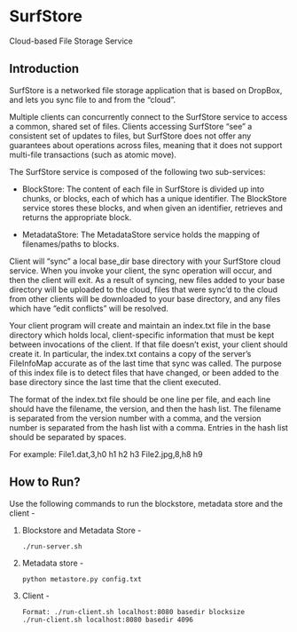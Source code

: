 # SurfStore

Cloud-based File Storage Service

## Introduction

SurfStore is a networked file storage application that is based on DropBox, and lets you sync file to and from the “cloud”.

Multiple clients can concurrently connect to the SurfStore service to access a common, shared set of files. Clients accessing SurfStore “see” a consistent set of updates to files, but SurfStore does not offer any guarantees about operations across files, meaning that it does not support multi-file transactions (such as atomic move).

The SurfStore service is composed of the following two sub-services:

* BlockStore: The content of each file in SurfStore is divided up into chunks, or blocks, each of which has a unique identifier. The BlockStore service stores these blocks, and when given an identifier, retrieves and returns the appropriate block.

* MetadataStore: The MetadataStore service holds the mapping of filenames/paths to blocks.

Client will “sync” a local base_dir base directory with your SurfStore cloud service. When you invoke your client, the sync operation will occur, and then the client will exit. As a result of syncing, new files added to your base directory will be uploaded to the cloud, files that were sync’d to the cloud from other clients will be downloaded to your base directory, and any files which have “edit conflicts” will be resolved.

Your client program will create and maintain an index.txt file in the base directory which holds local, client-specific information that must be kept between invocations of the client. If that file doesn’t exist, your client should create it.  In particular, the index.txt contains a copy of the server’s FileInfoMap accurate as of the last time that sync was called. The purpose of this index file is to detect files that have changed, or been added to the base directory since the last time that the client executed.

The format of the index.txt file should be one line per file, and each line should have the filename, the version, and then the hash list.  The filename is separated from the version number with a comma, and the version number is separated from the hash list with a comma.  Entries in the hash list should be separated by spaces.  

For example:
File1.dat,3,h0 h1 h2 h3
File2.jpg,8,h8 h9

## How to Run?

Use the following commands to run the blockstore, metadata store and the client -

1. Blockstore and Metadata Store -

   ```shell
   ./run-server.sh
   ```

2. Metadata store -

   ```shell
   python metastore.py config.txt
   ```

3. Client -

   ```shell
   Format: ./run-client.sh localhost:8080 basedir blocksize
   ./run-client.sh localhost:8080 basedir 4096
   ```
